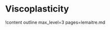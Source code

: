 # Viscoplasticity

!content outline max_level=3 pages=lemaitre.md
                                   <!-- munson_dawson.md -->